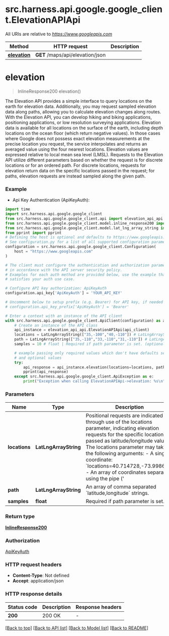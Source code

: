 # src.harness.api.google.google_client.ElevationAPIApi

All URIs are relative to *https://www.googleapis.com*

Method | HTTP request | Description
------------- | ------------- | -------------
[**elevation**](ElevationAPIApi.md#elevation) | **GET** /maps/api/elevation/json | 


# **elevation**
> InlineResponse200 elevation()



The Elevation API provides a simple interface to query locations on the earth for elevation data. Additionally, you may request sampled elevation data along paths, allowing you to calculate elevation changes along routes. With the Elevation API, you can develop hiking and biking applications, positioning applications, or low resolution surveying applications.  Elevation data is available for all locations on the surface of the earth, including depth locations on the ocean floor (which return negative values). In those cases where Google does not possess exact elevation measurements at the precise location you request, the service interpolates and returns an averaged value using the four nearest locations. Elevation values are expressed relative to local mean sea level (LMSL).  Requests to the Elevation API utilize different parameters based on whether the request is for discrete locations or for an ordered path. For discrete locations, requests for elevation return data on the specific locations passed in the request; for paths, elevation requests are instead sampled along the given path. 

### Example

* Api Key Authentication (ApiKeyAuth):

```python
import time
import src.harness.api.google.google_client
from src.harness.api.google.google_client.api import elevation_api_api
from src.harness.api.google.google_client.model.inline_response200 import InlineResponse200
from src.harness.api.google.google_client.model.lat_lng_array_string import LatLngArrayString
from pprint import pprint
# Defining the host is optional and defaults to https://www.googleapis.com
# See configuration.py for a list of all supported configuration parameters.
configuration = src.harness.api.google.google_client.Configuration(
    host = "https://www.googleapis.com"
)

# The client must configure the authentication and authorization parameters
# in accordance with the API server security policy.
# Examples for each auth method are provided below, use the example that
# satisfies your auth use case.

# Configure API key authorization: ApiKeyAuth
configuration.api_key['ApiKeyAuth'] = 'YOUR_API_KEY'

# Uncomment below to setup prefix (e.g. Bearer) for API key, if needed
# configuration.api_key_prefix['ApiKeyAuth'] = 'Bearer'

# Enter a context with an instance of the API client
with src.harness.api.google.google_client.ApiClient(configuration) as api_client:
    # Create an instance of the API class
    api_instance = elevation_api_api.ElevationAPIApi(api_client)
    locations = LatLngArrayString(["35,-100","40,-110"]) # LatLngArrayString | Positional requests are indicated through use of the locations parameter, indicating elevation requests for the specific locations passed as latitude/longitude values.  The locations parameter may take the following arguments:  - A single coordinate: `locations=40.714728,-73.998672` - An array of coordinates separated using the pipe ('|') character:    ```   locations=40.714728,-73.998672|-34.397,150.644   ``` - A set of encoded coordinates using the [Encoded Polyline Algorithm](https://developers.google.com/maps/documentation/utilities/polylinealgorithm):    ```   locations=enc:gfo}EtohhU   ```  Latitude and longitude coordinate strings are defined using numerals within a comma-separated text string. For example, \"40.714728,-73.998672\" is a valid locations value. Latitude and longitude values must correspond to a valid location on the face of the earth. Latitudes can take any value between -90 and 90 while longitude values can take any value between -180 and 180. If you specify an invalid latitude or longitude value, your request will be rejected as a bad request.  You may pass any number of multiple coordinates within an array or encoded polyline, while still constructing a valid URL. Note that when passing multiple coordinates, the accuracy of any returned data may be of lower resolution than when requesting data for a single coordinate.  (optional)
    path = LatLngArrayString(["35,-110","33,-110","31,-110"]) # LatLngArrayString | An array of comma separated `latitude,longitude` strings. (optional)
    samples = 10 # float | Required if path parameter is set. (optional)

    # example passing only required values which don't have defaults set
    # and optional values
    try:
        api_response = api_instance.elevation(locations=locations, path=path, samples=samples)
        pprint(api_response)
    except src.harness.api.google.google_client.ApiException as e:
        print("Exception when calling ElevationAPIApi->elevation: %s\n" % e)
```


### Parameters

Name | Type | Description  | Notes
------------- | ------------- | ------------- | -------------
 **locations** | **LatLngArrayString**| Positional requests are indicated through use of the locations parameter, indicating elevation requests for the specific locations passed as latitude/longitude values.  The locations parameter may take the following arguments:  - A single coordinate: &#x60;locations&#x3D;40.714728,-73.998672&#x60; - An array of coordinates separated using the pipe (&#39;|&#39;) character:    &#x60;&#x60;&#x60;   locations&#x3D;40.714728,-73.998672|-34.397,150.644   &#x60;&#x60;&#x60; - A set of encoded coordinates using the [Encoded Polyline Algorithm](https://developers.google.com/maps/documentation/utilities/polylinealgorithm):    &#x60;&#x60;&#x60;   locations&#x3D;enc:gfo}EtohhU   &#x60;&#x60;&#x60;  Latitude and longitude coordinate strings are defined using numerals within a comma-separated text string. For example, \&quot;40.714728,-73.998672\&quot; is a valid locations value. Latitude and longitude values must correspond to a valid location on the face of the earth. Latitudes can take any value between -90 and 90 while longitude values can take any value between -180 and 180. If you specify an invalid latitude or longitude value, your request will be rejected as a bad request.  You may pass any number of multiple coordinates within an array or encoded polyline, while still constructing a valid URL. Note that when passing multiple coordinates, the accuracy of any returned data may be of lower resolution than when requesting data for a single coordinate.  | [optional]
 **path** | **LatLngArrayString**| An array of comma separated &#x60;latitude,longitude&#x60; strings. | [optional]
 **samples** | **float**| Required if path parameter is set. | [optional]

### Return type

[**InlineResponse200**](InlineResponse200.md)

### Authorization

[ApiKeyAuth](../README.md#ApiKeyAuth)

### HTTP request headers

 - **Content-Type**: Not defined
 - **Accept**: application/json


### HTTP response details

| Status code | Description | Response headers |
|-------------|-------------|------------------|
**200** | 200 OK |  -  |

[[Back to top]](#) [[Back to API list]](../README.md#documentation-for-api-endpoints) [[Back to Model list]](../README.md#documentation-for-models) [[Back to README]](../README.md)


